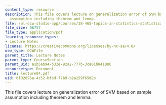 ```yaml
---
content_type: resource
description: This file covers lecture on generalization error of SVM based on sample
  assumption including theorem and lemma.
file: /ol-ocw-studio-app/courses/18-465-topics-in-statistics-statistical-learning-theory-spring-2007/6f32095a4c52bfbdf7b9b2a159f6502b_lecture04.pdf
file_size: 96757
file_type: application/pdf
learning_resource_types:
- Lecture Notes
license: https://creativecommons.org/licenses/by-nc-sa/4.0/
ocw_type: OCWFile
parent_title: Lecture Notes
parent_type: CourseSection
parent_uid: a1b5ab94-b32e-92a2-777b-3ce81b841896
resourcetype: Document
title: lecture04.pdf
uid: 6f32095a-4c52-bfbd-f7b9-b2a159f6502b
---
```

This file covers lecture on generalization error of SVM based on sample assumption including theorem and lemma.